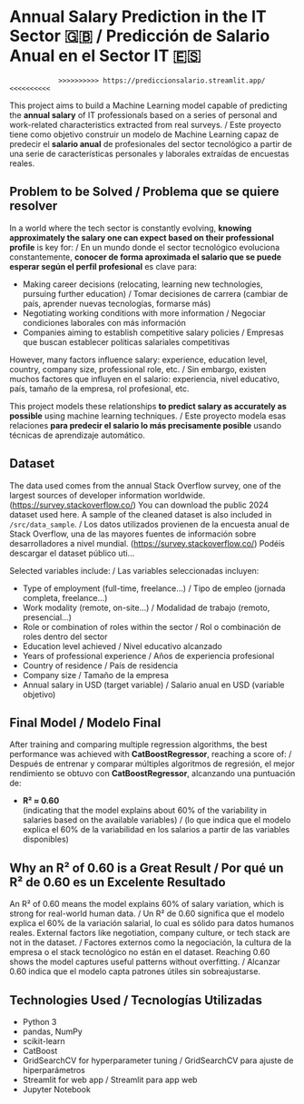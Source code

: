 
# Annual Salary Prediction in the IT Sector 🇬🇧 / Predicción de Salario Anual en el Sector IT 🇪🇸

                >>>>>>>>>> https://prediccionsalario.streamlit.app/ <<<<<<<<<<

This project aims to build a Machine Learning model capable of predicting the **annual salary** of IT professionals based on a series of personal and work-related characteristics extracted from real surveys. / Este proyecto tiene como objetivo construir un modelo de Machine Learning capaz de predecir el **salario anual** de profesionales del sector tecnológico a partir de una serie de características personales y laborales extraídas de encuestas reales.

## Problem to be Solved / Problema que se quiere resolver

In a world where the tech sector is constantly evolving, **knowing approximately the salary one can expect based on their professional profile** is key for: / En un mundo donde el sector tecnológico evoluciona constantemente, **conocer de forma aproximada el salario que se puede esperar según el perfil profesional** es clave para:

- Making career decisions (relocating, learning new technologies, pursuing further education) / Tomar decisiones de carrera (cambiar de país, aprender nuevas tecnologías, formarse más)
- Negotiating working conditions with more information / Negociar condiciones laborales con más información
- Companies aiming to establish competitive salary policies / Empresas que buscan establecer políticas salariales competitivas

However, many factors influence salary: experience, education level, country, company size, professional role, etc. / Sin embargo, existen muchos factores que influyen en el salario: experiencia, nivel educativo, país, tamaño de la empresa, rol profesional, etc.

This project models these relationships **to predict salary as accurately as possible** using machine learning techniques. / Este proyecto modela esas relaciones **para predecir el salario lo más precisamente posible** usando técnicas de aprendizaje automático.

## Dataset

The data used comes from the annual Stack Overflow survey, one of the largest sources of developer information worldwide. (https://survey.stackoverflow.co/) You can download the public 2024 dataset used here. A sample of the cleaned dataset is also included in `/src/data_sample`. / Los datos utilizados provienen de la encuesta anual de Stack Overflow, una de las mayores fuentes de información sobre desarrolladores a nivel mundial. (https://survey.stackoverflow.co/) Podéis descargar el dataset público uti...

Selected variables include: / Las variables seleccionadas incluyen:

- Type of employment (full-time, freelance…) / Tipo de empleo (jornada completa, freelance…)
- Work modality (remote, on-site…) / Modalidad de trabajo (remoto, presencial…)
- Role or combination of roles within the sector / Rol o combinación de roles dentro del sector
- Education level achieved / Nivel educativo alcanzado
- Years of professional experience / Años de experiencia profesional
- Country of residence / País de residencia
- Company size / Tamaño de la empresa
- Annual salary in USD (target variable) / Salario anual en USD (variable objetivo)

## Final Model / Modelo Final

After training and comparing multiple regression algorithms, the best performance was achieved with **CatBoostRegressor**, reaching a score of: / Después de entrenar y comparar múltiples algoritmos de regresión, el mejor rendimiento se obtuvo con **CatBoostRegressor**, alcanzando una puntuación de:

- **R² ≈ 0.60**  
(indicating that the model explains about 60% of the variability in salaries based on the available variables) / (lo que indica que el modelo explica el 60% de la variabilidad en los salarios a partir de las variables disponibles)

## Why an R² of 0.60 is a Great Result / Por qué un R² de 0.60 es un Excelente Resultado

An R² of 0.60 means the model explains 60% of salary variation, which is strong for real-world human data. / Un R² de 0.60 significa que el modelo explica el 60% de la variación salarial, lo cual es sólido para datos humanos reales.
External factors like negotiation, company culture, or tech stack are not in the dataset. / Factores externos como la negociación, la cultura de la empresa o el stack tecnológico no están en el dataset.
Reaching 0.60 shows the model captures useful patterns without overfitting. / Alcanzar 0.60 indica que el modelo capta patrones útiles sin sobreajustarse.

## Technologies Used / Tecnologías Utilizadas

- Python 3
- pandas, NumPy
- scikit-learn
- CatBoost
- GridSearchCV for hyperparameter tuning / GridSearchCV para ajuste de hiperparámetros
- Streamlit for web app / Streamlit para app web
- Jupyter Notebook